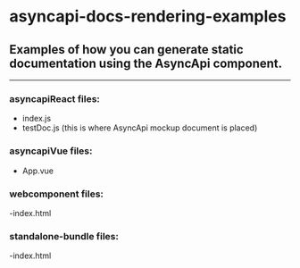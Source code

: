 # asyncapi-docs-rendering-examples
## Examples of how you can generate static documentation using the AsyncApi component.

---
### asyncapiReact files:

- index.js
- testDoc.js (this is where AsyncApi mockup document is placed)

### asyncapiVue files:

- App.vue

### webcomponent files:

-index.html

### standalone-bundle files:

-index.html